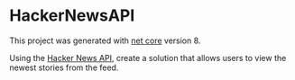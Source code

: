 # HackerNewsAPI
This project was generated with [net core](https://learn.microsoft.com/en-us/dotnet/core/whats-new/dotnet-8/overview) version 8.

Using the [Hacker News API](https://github.com/HackerNews/API), create a solution that allows users to view the newest stories from the feed.
